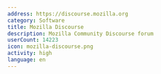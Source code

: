 ```yaml
---
address: https://discourse.mozilla.org
category: Software
title: Mozilla Discourse
description: Mozilla Community Discourse forum
userCount: 14223
icon: mozilla-discourse.png
activity: high
language: en
---
```


